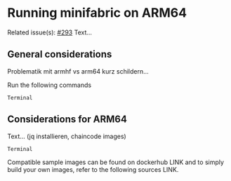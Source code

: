 # Running minifabric on ARM64

Related issue(s): [#293](https://github.com/hyperledger-labs/minifabric/issues/293)
Text...

## General considerations
Problematik mit armhf vs arm64 kurz schildern...

Run the following commands
```
Terminal
```

## Considerations for ARM64
Text... (jq installieren, chaincode images)
```
Terminal
```

Compatible sample images can be found on dockerhub LINK
and to simply build your own images, refer to the following sources LINK.
